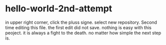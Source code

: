 # hello-world-2nd-attempt
in upper right corner, click the pluss signe. select new repository.
Second time editing this file. the first edit did not save.    nothing is easy with this peoject. it is always a fight to the death. no matter how simple the next step is.
